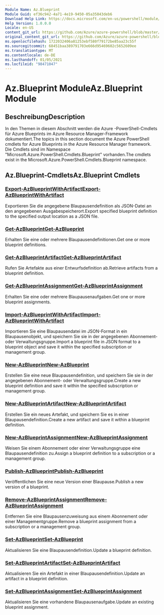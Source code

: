 ```yaml
---
Module Name: Az.Blueprint
Module Guid: ef36c942-4a71-4e19-9450-05a35843deb6
Download Help Link: https://docs.microsoft.com/en-us/powershell/module/az.blueprint
Help Version: 1.0.0.0
Locale: en-US
content_git_url: https://github.com/Azure/azure-powershell/blob/master/src/Blueprint/Blueprint/help/Az.Blueprint.md
original_content_git_url: https://github.com/Azure/azure-powershell/blob/master/src/Blueprint/Blueprint/help/Az.Blueprint.md
ms.openlocfilehash: 1722032406a81253ebf580f79172be85aa23c55f
ms.sourcegitcommit: 68451baa389791703e666d95469602c5652609ee
ms.translationtype: MT
ms.contentlocale: de-DE
ms.lasthandoff: 01/05/2021
ms.locfileid: "98471047"
---
```

# <span data-ttu-id="69627-101">Az.Blueprint Module</span><span class="sxs-lookup"><span data-stu-id="69627-101">Az.Blueprint Module</span></span>
## <span data-ttu-id="69627-102">Beschreibung</span><span class="sxs-lookup"><span data-stu-id="69627-102">Description</span></span>
<span data-ttu-id="69627-103">In den Themen in diesem Abschnitt werden die Azure -PowerShell-Cmdlets für Azure Blueprints im Azure Resource Manager-Framework dokumentiert.</span><span class="sxs-lookup"><span data-stu-id="69627-103">The topics in this section document the Azure PowerShell cmdlets for Azure Blueprints in the Azure Resource Manager framework.</span></span> <span data-ttu-id="69627-104">Die Cmdlets sind im Namespace "Microsoft.Azure.PowerShell.Cmdlets.Blueprint" vorhanden.</span><span class="sxs-lookup"><span data-stu-id="69627-104">The cmdlets exist in the Microsoft.Azure.PowerShell.Cmdlets.Blueprint namespace.</span></span>

## <span data-ttu-id="69627-105">Az.Blueprint-Cmdlets</span><span class="sxs-lookup"><span data-stu-id="69627-105">Az.Blueprint Cmdlets</span></span>
### [<span data-ttu-id="69627-106">Export-AzBlueprintWithArtifact</span><span class="sxs-lookup"><span data-stu-id="69627-106">Export-AzBlueprintWithArtifact</span></span>](Export-AzBlueprintWithArtifact.md)
<span data-ttu-id="69627-107">Exportieren Sie die angegebene Blaupausendefinition als JSON-Datei an den angegebenen Ausgabespeicherort.</span><span class="sxs-lookup"><span data-stu-id="69627-107">Export specified blueprint definition to the specified output location as a JSON file.</span></span> 

### [<span data-ttu-id="69627-108">Get-AzBlueprint</span><span class="sxs-lookup"><span data-stu-id="69627-108">Get-AzBlueprint</span></span>](Get-AzBlueprint.md)
<span data-ttu-id="69627-109">Erhalten Sie eine oder mehrere Blaupausendefinitionen.</span><span class="sxs-lookup"><span data-stu-id="69627-109">Get one or more blueprint definitions.</span></span>

### [<span data-ttu-id="69627-110">Get-AzBlueprintArtifact</span><span class="sxs-lookup"><span data-stu-id="69627-110">Get-AzBlueprintArtifact</span></span>](Get-AzBlueprintArtifact.md)
<span data-ttu-id="69627-111">Rufen Sie Artefakte aus einer Entwurfsdefinition ab.</span><span class="sxs-lookup"><span data-stu-id="69627-111">Retrieve artifacts from a blueprint definition.</span></span>

### [<span data-ttu-id="69627-112">Get-AzBlueprintAssignment</span><span class="sxs-lookup"><span data-stu-id="69627-112">Get-AzBlueprintAssignment</span></span>](Get-AzBlueprintAssignment.md)
<span data-ttu-id="69627-113">Erhalten Sie eine oder mehrere Blaupausenaufgaben.</span><span class="sxs-lookup"><span data-stu-id="69627-113">Get one or more blueprint assignments.</span></span>

### [<span data-ttu-id="69627-114">Import-AzBlueprintWithArtifact</span><span class="sxs-lookup"><span data-stu-id="69627-114">Import-AzBlueprintWithArtifact</span></span>](Import-AzBlueprintWithArtifact.md)
<span data-ttu-id="69627-115">Importieren Sie eine Blaupausendatei im JSON-Format in ein Blaupausenobjekt, und speichern Sie sie in der angegebenen Abonnement- oder Verwaltungsgruppe.</span><span class="sxs-lookup"><span data-stu-id="69627-115">Import a blueprint file in JSON format to a blueprint object and save it within the specified subscription or management group.</span></span>

### [<span data-ttu-id="69627-116">New-AzBlueprint</span><span class="sxs-lookup"><span data-stu-id="69627-116">New-AzBlueprint</span></span>](New-AzBlueprint.md)
<span data-ttu-id="69627-117">Erstellen Sie eine neue Blaupausendefinition, und speichern Sie sie in der angegebenen Abonnement- oder Verwaltungsgruppe.</span><span class="sxs-lookup"><span data-stu-id="69627-117">Create a new blueprint definition and save it within the specified subscription or management group.</span></span>

### [<span data-ttu-id="69627-118">New-AzBlueprintArtifact</span><span class="sxs-lookup"><span data-stu-id="69627-118">New-AzBlueprintArtifact</span></span>](New-AzBlueprintArtifact.md)
<span data-ttu-id="69627-119">Erstellen Sie ein neues Artefakt, und speichern Sie es in einer Blaupausendefinition.</span><span class="sxs-lookup"><span data-stu-id="69627-119">Create a new artifact and save it within a blueprint definition.</span></span>

### [<span data-ttu-id="69627-120">New-AzBlueprintAssignment</span><span class="sxs-lookup"><span data-stu-id="69627-120">New-AzBlueprintAssignment</span></span>](New-AzBlueprintAssignment.md)
<span data-ttu-id="69627-121">Weisen Sie einem Abonnement oder einer Verwaltungsgruppe eine Blaupausendefinition zu.</span><span class="sxs-lookup"><span data-stu-id="69627-121">Assign a blueprint definition to a subscription or a management group.</span></span>

### [<span data-ttu-id="69627-122">Publish-AzBlueprint</span><span class="sxs-lookup"><span data-stu-id="69627-122">Publish-AzBlueprint</span></span>](Publish-AzBlueprint.md)
<span data-ttu-id="69627-123">Veröffentlichen Sie eine neue Version einer Blaupause.</span><span class="sxs-lookup"><span data-stu-id="69627-123">Publish a new version of a blueprint.</span></span>

### [<span data-ttu-id="69627-124">Remove-AzBlueprintAssignment</span><span class="sxs-lookup"><span data-stu-id="69627-124">Remove-AzBlueprintAssignment</span></span>](Remove-AzBlueprintAssignment.md)
<span data-ttu-id="69627-125">Entfernen Sie eine Blaupausenzuweisung aus einem Abonnement oder einer Managementgruppe.</span><span class="sxs-lookup"><span data-stu-id="69627-125">Remove a blueprint assignment from a subscription or a management group.</span></span>

### [<span data-ttu-id="69627-126">Set-AzBlueprint</span><span class="sxs-lookup"><span data-stu-id="69627-126">Set-AzBlueprint</span></span>](Set-AzBlueprint.md)
<span data-ttu-id="69627-127">Aktualisieren Sie eine Blaupausendefinition.</span><span class="sxs-lookup"><span data-stu-id="69627-127">Update a blueprint definition.</span></span>

### [<span data-ttu-id="69627-128">Set-AzBlueprintArtifact</span><span class="sxs-lookup"><span data-stu-id="69627-128">Set-AzBlueprintArtifact</span></span>](Set-AzBlueprintArtifact.md)
<span data-ttu-id="69627-129">Aktualisieren Sie ein Artefakt in einer Blaupausendefinition.</span><span class="sxs-lookup"><span data-stu-id="69627-129">Update an artifact in a blueprint definition.</span></span>

### [<span data-ttu-id="69627-130">Set-AzBlueprintAssignment</span><span class="sxs-lookup"><span data-stu-id="69627-130">Set-AzBlueprintAssignment</span></span>](Set-AzBlueprintAssignment.md)
<span data-ttu-id="69627-131">Aktualisieren Sie eine vorhandene Blaupausenaufgabe.</span><span class="sxs-lookup"><span data-stu-id="69627-131">Update an existing blueprint assignment.</span></span>

